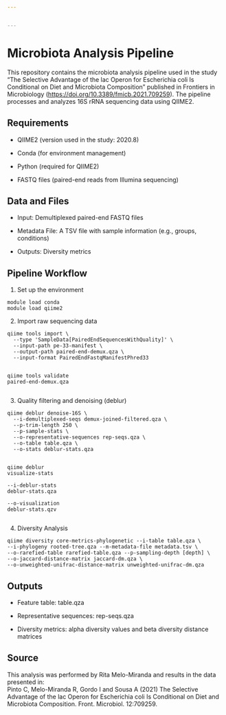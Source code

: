 ```yaml
---


---
```


<h1 id="microbiota-analysis-pipeline">Microbiota Analysis Pipeline</h1>
<p>This repository contains the microbiota analysis pipeline used in the study “The Selective Advantage of the lac Operon for Escherichia coli Is Conditional on Diet and Microbiota Composition” published in Frontiers in Microbiology (<a href="https://doi.org/10.3389/fmicb.2021.709259">https://doi.org/10.3389/fmicb.2021.709259</a>). The pipeline processes and analyzes 16S rRNA sequencing data using QIIME2.</p>
<h2 id="requirements">Requirements</h2>
<ul>
<li>
<p>QIIME2 (version used in the study: 2020.8)</p>
</li>
<li>
<p>Conda (for environment management)</p>
</li>
<li>
<p>Python (required for QIIME2)</p>
</li>
<li>
<p>FASTQ files (paired-end reads from Illumina sequencing)</p>
</li>
</ul>
<h2 id="data-and-files">Data and Files</h2>
<ul>
<li>
<p>Input: Demultiplexed paired-end FASTQ files</p>
</li>
<li>
<p>Metadata File: A TSV file with sample information (e.g., groups, conditions)</p>
</li>
<li>
<p>Outputs: Diversity metrics</p>
</li>
</ul>
<h2 id="pipeline-workflow">Pipeline Workflow</h2>
<ol>
<li>Set up the environment</li>
</ol>
<pre class=" language-bash"><code class="prism  language-bash">module load conda
module load qiime2
</code></pre>
<ol start="2">
<li>Import raw sequencing data</li>
</ol>
<pre class=" language-python"><code class="prism  language-python">qiime tools <span class="token keyword">import</span> \
  <span class="token operator">-</span><span class="token operator">-</span><span class="token builtin">type</span> <span class="token string">'SampleData[PairedEndSequencesWithQuality]'</span> \
  <span class="token operator">-</span><span class="token operator">-</span><span class="token builtin">input</span><span class="token operator">-</span>path pe<span class="token number">-33</span><span class="token operator">-</span>manifest \
  <span class="token operator">-</span><span class="token operator">-</span>output<span class="token operator">-</span>path paired<span class="token operator">-</span>end<span class="token operator">-</span>demux<span class="token punctuation">.</span>qza \
  <span class="token operator">-</span><span class="token operator">-</span><span class="token builtin">input</span><span class="token operator">-</span><span class="token builtin">format</span> PairedEndFastqManifestPhred33

qiime tools validate paired<span class="token operator">-</span>end<span class="token operator">-</span>demux<span class="token punctuation">.</span>qza
</code></pre>
<ol start="3">
<li>Quality filtering and denoising (deblur)</li>
</ol>
<pre class=" language-python"><code class="prism  language-python">qiime deblur denoise<span class="token operator">-</span>16S \
  <span class="token operator">-</span><span class="token operator">-</span>i<span class="token operator">-</span>demultiplexed<span class="token operator">-</span>seqs demux<span class="token operator">-</span>joined<span class="token operator">-</span>filtered<span class="token punctuation">.</span>qza \
  <span class="token operator">-</span><span class="token operator">-</span>p<span class="token operator">-</span>trim<span class="token operator">-</span>length <span class="token number">250</span> \
  <span class="token operator">-</span><span class="token operator">-</span>p<span class="token operator">-</span>sample<span class="token operator">-</span>stats \
  <span class="token operator">-</span><span class="token operator">-</span>o<span class="token operator">-</span>representative<span class="token operator">-</span>sequences rep<span class="token operator">-</span>seqs<span class="token punctuation">.</span>qza \
  <span class="token operator">-</span><span class="token operator">-</span>o<span class="token operator">-</span>table table<span class="token punctuation">.</span>qza \
  <span class="token operator">-</span><span class="token operator">-</span>o<span class="token operator">-</span>stats deblur<span class="token operator">-</span>stats<span class="token punctuation">.</span>qza

qiime deblur visualize<span class="token operator">-</span>stats \
  <span class="token operator">-</span><span class="token operator">-</span>i<span class="token operator">-</span>deblur<span class="token operator">-</span>stats deblur<span class="token operator">-</span>stats<span class="token punctuation">.</span>qza \
  <span class="token operator">-</span><span class="token operator">-</span>o<span class="token operator">-</span>visualization deblur<span class="token operator">-</span>stats<span class="token punctuation">.</span>qzv
</code></pre>
<ol start="4">
<li>Diversity Analysis</li>
</ol>
<pre class=" language-python"><code class="prism  language-python">qiime diversity core<span class="token operator">-</span>metrics<span class="token operator">-</span>phylogenetic <span class="token operator">-</span><span class="token operator">-</span>i<span class="token operator">-</span>table table<span class="token punctuation">.</span>qza \
<span class="token operator">-</span><span class="token operator">-</span>i<span class="token operator">-</span>phylogeny rooted<span class="token operator">-</span>tree<span class="token punctuation">.</span>qza <span class="token operator">-</span><span class="token operator">-</span>m<span class="token operator">-</span>metadata<span class="token operator">-</span><span class="token builtin">file</span> metadata<span class="token punctuation">.</span>tsv \
<span class="token operator">-</span><span class="token operator">-</span>o<span class="token operator">-</span>rarefied<span class="token operator">-</span>table rarefied<span class="token operator">-</span>table<span class="token punctuation">.</span>qza <span class="token operator">-</span><span class="token operator">-</span>p<span class="token operator">-</span>sampling<span class="token operator">-</span>depth <span class="token punctuation">[</span>depth<span class="token punctuation">]</span> \
<span class="token operator">-</span><span class="token operator">-</span>o<span class="token operator">-</span>jaccard<span class="token operator">-</span>distance<span class="token operator">-</span>matrix jaccard<span class="token operator">-</span>dm<span class="token punctuation">.</span>qza \
<span class="token operator">-</span><span class="token operator">-</span>o<span class="token operator">-</span>unweighted<span class="token operator">-</span>unifrac<span class="token operator">-</span>distance<span class="token operator">-</span>matrix unweighted<span class="token operator">-</span>unifrac<span class="token operator">-</span>dm<span class="token punctuation">.</span>qza
</code></pre>
<h2 id="outputs">Outputs</h2>
<ul>
<li>
<p>Feature table: table.qza</p>
</li>
<li>
<p>Representative sequences: rep-seqs.qza</p>
</li>
<li>
<p>Diversity metrics: alpha diversity values and beta diversity distance matrices</p>
</li>
</ul>
<h2 id="source">Source</h2>
<p>This analysis was performed by Rita Melo-Miranda and results in the data presented in:<br>
Pinto C, Melo-Miranda R, Gordo I and Sousa A (2021) The Selective Advantage of the lac Operon for Escherichia coli Is Conditional on Diet and Microbiota Composition. Front. Microbiol. 12:709259.</p>

